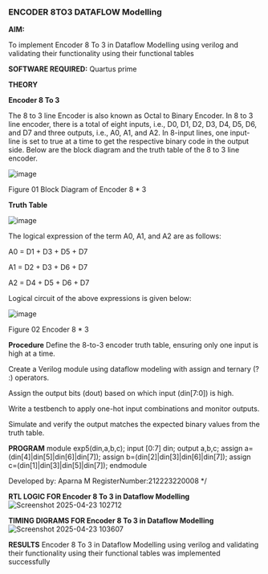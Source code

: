 ### ENCODER 8TO3 DATAFLOW Modelling

**AIM:**

To implement  Encoder 8 To 3 in Dataflow Modelling using verilog and validating their functionality using their functional tables

**SOFTWARE REQUIRED:** Quartus prime

**THEORY**

**Encoder 8 To 3**

The 8 to 3 line Encoder is also known as Octal to Binary Encoder. In 8 to 3 line encoder, there is a total of eight inputs, i.e., D0, D1, D2, D3, D4, D5, D6, and D7 and three outputs, i.e., A0, A1, and A2. In 8-input lines, one input-line is set to true at a time to get the respective binary code in the output side. Below are the block diagram and the truth table of the 8 to 3 line encoder.

![image](https://github.com/naavaneetha/ENCODER8TO3DATAFLOW/assets/154305477/0bc242c1-eb9e-4c47-afe5-30428470efc3)

Figure 01  Block Diagram of Encoder 8 * 3

**Truth Table**

![image](https://github.com/naavaneetha/ENCODER8TO3DATAFLOW/assets/154305477/35496b14-ae6e-4cd1-9abd-d6736b576575)

The logical expression of the term A0, A1, and A2 are as follows:

A0 = D1 + D3 + D5 + D7

A1 = D2 + D3 + D6 + D7

A2 = D4 + D5 + D6 + D7

Logical circuit of the above expressions is given below:

![image](https://github.com/naavaneetha/ENCODER8TO3DATAFLOW/assets/154305477/95acaee6-c873-4c75-89eb-ef09fb158053)

Figure 02  Encoder 8 * 3

**Procedure**
Define the 8-to-3 encoder truth table, ensuring only one input is high at a time.

Create a Verilog module using dataflow modeling with assign and ternary (? :) operators.

Assign the output bits (dout) based on which input (din[7:0]) is high.

Write a testbench to apply one-hot input combinations and monitor outputs.

Simulate and verify the output matches the expected binary values from the truth table.


**PROGRAM**
module exp5(din,a,b,c);
input [0:7] din;
output a,b,c;
assign a=(din[4]|din[5]|din[6]|din[7]);
assign b=(din[2]|din[3]|din[6]|din[7]);
assign c=(din[1]|din[3]|din[5]|din[7]);
endmodule

Developed by: Aparna M RegisterNumber:212223220008
*/

**RTL LOGIC FOR Encoder 8 To 3 in Dataflow Modelling**
![Screenshot 2025-04-23 102712](https://github.com/user-attachments/assets/6ca8a2fd-54c5-42d6-8ffc-cc2e72433cb3)

**TIMING DIGRAMS FOR Encoder 8 To 3 in Dataflow Modelling**
![Screenshot 2025-04-23 103607](https://github.com/user-attachments/assets/349d9864-0fed-4cf2-9ba1-2116c286987a)

**RESULTS**
Encoder 8 To 3 in Dataflow Modelling using verilog and validating their functionality using their functional tables was implemented successfully 

